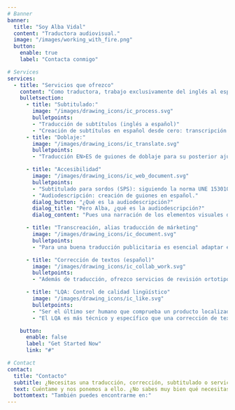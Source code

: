 ```yaml
---
# Banner
banner:
  title: "Soy Alba Vidal"
  content: "Traductora audiovisual."
  image: "/images/working_with_fire.png"
  button:
    enable: true
    label: "Contacta conmigo"

# Services
services:
  - title: "Servicios que ofrezco"
    content: "Como traductora, trabajo exclusivamente del inglés al español europeo (variante EN>ES). Esto me ha permitido centrarme y especializarme en el campo audiovisual, aunque también realizo traducción publicitaria y generalista."
    bulletsection:
      - title: "Subtitulado:"
        image: "/images/drawing_icons/ic_process.svg"
        bulletpoints:
        - "Traducción de subtítulos (inglés a español)"
        - "Creación de subtítulos en español desde cero: transcripción y pautado."
      - title: "Doblaje:"
        image: "/images/drawing_icons/ic_translate.svg"
        bulletpoints:
        - "Traducción EN>ES de guiones de doblaje para su posterior ajuste"

      - title: "Accesibilidad"
        image: "/images/drawing_icons/ic_web_document.svg"
        bulletpoints:
        - "Subtitulado para sordos (SPS): siguiendo la norma UNE 153010."
        - "Audiodescripción: creación de guiones en español."
        dialog_button: "¿Qué es la audiodescripción?"
        dialog_title: "Pero Alba, ¿qué es la audiodescripción?"
        dialog_content: "Pues una narración de los elementos visuales de un vídeo, para mejorar el acceso al cine y la TV de las personas con discapacidad (vamos, una cosa muy bonita y necesaria). Más info [aquí](https://www.once.es/servicios-sociales/cultura-y-ocio/audiodescripcion-para-quienes-gustan-del-cine-y-del-teatro)."

      - title: "Transcreación, alias traducción de márketing"
        image: "/images/drawing_icons/ic_document.svg"
        bulletpoints:
        - "Para una buena traducción publicitaria es esencial adaptar el tono y las referencias culturales al nuevo mercado. Solo así el público recibirá la marca tal y como se pretende. Te ayudo a adaptar tu contenido de márkeDng, ya sean anuncios, redes sociales, copy..."

      - title: "Corrección de textos (español)"
        image: "/images/drawing_icons/ic_collab_work.svg"
        bulletpoints:
        - "Además de traducción, ofrezco servicios de revisión ortotipográfica y de estilo, tanto de textos originales en español como de traducciones. ¡No dejes que una puntuación descuidada te estropee un buen texto ni que se te cuele algún anglicismo raro en tu traducción! Cuatro ojos ven más que dos, etcétera. Y sí, soy la típica pesada que va por la calle señalando carteles y diciendo: 'ahí sobra una coma'."

      - title: "LQA: Control de calidad lingüístico"
        image: "/images/drawing_icons/ic_like.svg"
        bulletpoints:
        - "Ser el último ser humano que comprueba un producto localizado antes de que se publique es... muy necesario. ¡La cantidad de errores de última hora que se evitan así!"
        - "El LQA es más técnico y específico que una corrección de texto, e implica tareas como consultar guías de cliente y de estilo, usar software específico e implementar cambios de última hora. Muchas veces el proceso trasciende los idiomas y se hace control de calidad de lenguas que ni hablamos, por lo que es esencial tener conocimientos de lingüística y saber dónde y cómo mirar."

    button:
      enable: false
      label: "Get Started Now"
      link: "#"

# Contact
contact:
  title: "Contacto"
  subtitle: ¿Necesitas una traducción, corrección, subtitulado o servicio de accesibilidad audiovisual?
  text: Cuéntame y nos ponemos a ello. ¿No sabes muy bien qué necesitas? ¡Escríbeme igual! Te asesoraré y ofreceré un presupuesto sin compromiso.
  bottomtext: "También puedes encontrarme en:"
---
```

